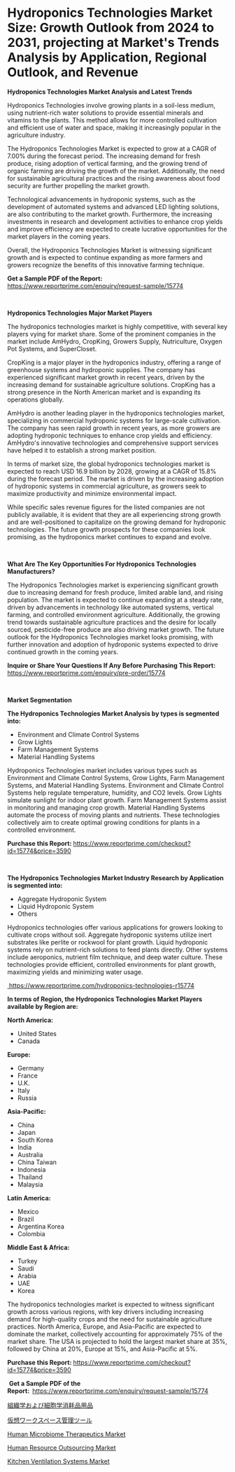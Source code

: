 <p><h1>Hydroponics Technologies Market Size: Growth Outlook from 2024 to 2031, projecting at Market's Trends Analysis by Application, Regional Outlook, and Revenue</h1></p><p><strong>Hydroponics Technologies Market Analysis and Latest Trends</strong></p>
<p><p>Hydroponics Technologies involve growing plants in a soil-less medium, using nutrient-rich water solutions to provide essential minerals and vitamins to the plants. This method allows for more controlled cultivation and efficient use of water and space, making it increasingly popular in the agriculture industry.</p><p>The Hydroponics Technologies Market is expected to grow at a CAGR of 7.00% during the forecast period. The increasing demand for fresh produce, rising adoption of vertical farming, and the growing trend of organic farming are driving the growth of the market. Additionally, the need for sustainable agricultural practices and the rising awareness about food security are further propelling the market growth.</p><p>Technological advancements in hydroponic systems, such as the development of automated systems and advanced LED lighting solutions, are also contributing to the market growth. Furthermore, the increasing investments in research and development activities to enhance crop yields and improve efficiency are expected to create lucrative opportunities for the market players in the coming years.</p><p>Overall, the Hydroponics Technologies Market is witnessing significant growth and is expected to continue expanding as more farmers and growers recognize the benefits of this innovative farming technique.</p></p>
<p><strong>Get a Sample PDF of the Report:&nbsp;</strong> <a href="https://www.reportprime.com/enquiry/request-sample/15774">https://www.reportprime.com/enquiry/request-sample/15774</a></p>
<p>&nbsp;</p>
<p><strong>Hydroponics Technologies Major Market Players</strong></p>
<p><p>The hydroponics technologies market is highly competitive, with several key players vying for market share. Some of the prominent companies in the market include AmHydro, CropKing, Growers Supply, Nutriculture, Oxygen Pot Systems, and SuperCloset.</p><p>CropKing is a major player in the hydroponics industry, offering a range of greenhouse systems and hydroponic supplies. The company has experienced significant market growth in recent years, driven by the increasing demand for sustainable agriculture solutions. CropKing has a strong presence in the North American market and is expanding its operations globally.</p><p>AmHydro is another leading player in the hydroponics technologies market, specializing in commercial hydroponic systems for large-scale cultivation. The company has seen rapid growth in recent years, as more growers are adopting hydroponic techniques to enhance crop yields and efficiency. AmHydro's innovative technologies and comprehensive support services have helped it to establish a strong market position.</p><p>In terms of market size, the global hydroponics technologies market is expected to reach USD 16.9 billion by 2028, growing at a CAGR of 15.8% during the forecast period. The market is driven by the increasing adoption of hydroponic systems in commercial agriculture, as growers seek to maximize productivity and minimize environmental impact.</p><p>While specific sales revenue figures for the listed companies are not publicly available, it is evident that they are all experiencing strong growth and are well-positioned to capitalize on the growing demand for hydroponic technologies. The future growth prospects for these companies look promising, as the hydroponics market continues to expand and evolve.</p></p>
<p>&nbsp;</p>
<p><strong>What Are The Key Opportunities For Hydroponics Technologies Manufacturers?</strong></p>
<p><p>The Hydroponics Technologies market is experiencing significant growth due to increasing demand for fresh produce, limited arable land, and rising population. The market is expected to continue expanding at a steady rate, driven by advancements in technology like automated systems, vertical farming, and controlled environment agriculture. Additionally, the growing trend towards sustainable agriculture practices and the desire for locally sourced, pesticide-free produce are also driving market growth. The future outlook for the Hydroponics Technologies market looks promising, with further innovation and adoption of hydroponic systems expected to drive continued growth in the coming years.</p></p>
<p><strong>Inquire or Share Your Questions If Any Before Purchasing This Report:</strong> <a href="https://www.reportprime.com/enquiry/pre-order/15774">https://www.reportprime.com/enquiry/pre-order/15774</a></p>
<p>&nbsp;</p>
<p><strong>Market Segmentation</strong></p>
<p><strong>The Hydroponics Technologies Market Analysis by types is segmented into:</strong></p>
<p><ul><li>Environment and Climate Control Systems</li><li>Grow Lights</li><li>Farm Management Systems</li><li>Material Handling Systems</li></ul></p>
<p><p>Hydroponics Technologies market includes various types such as Environment and Climate Control Systems, Grow Lights, Farm Management Systems, and Material Handling Systems. Environment and Climate Control Systems help regulate temperature, humidity, and CO2 levels. Grow Lights simulate sunlight for indoor plant growth. Farm Management Systems assist in monitoring and managing crop growth. Material Handling Systems automate the process of moving plants and nutrients. These technologies collectively aim to create optimal growing conditions for plants in a controlled environment.</p></p>
<p><strong>Purchase this Report:&nbsp;</strong><a href="https://www.reportprime.com/checkout?id=15774&price=3590">https://www.reportprime.com/checkout?id=15774&price=3590</a></p>
<p>&nbsp;</p>
<p><strong>The Hydroponics Technologies Market Industry Research by Application is segmented into:</strong></p>
<p><ul><li>Aggregate Hydroponic System</li><li>Liquid Hydroponic System</li><li>Others</li></ul></p>
<p><p>Hydroponics technologies offer various applications for growers looking to cultivate crops without soil. Aggregate hydroponic systems utilize inert substrates like perlite or rockwool for plant growth. Liquid hydroponic systems rely on nutrient-rich solutions to feed plants directly. Other systems include aeroponics, nutrient film technique, and deep water culture. These technologies provide efficient, controlled environments for plant growth, maximizing yields and minimizing water usage.</p></p>
<p><a href="https://www.reportprime.com/hydroponics-technologies-r15774">&nbsp;https://www.reportprime.com/hydroponics-technologies-r15774</a></p>
<p><strong>In terms of Region, the Hydroponics Technologies Market Players available by Region are:</strong></p>
<p>
    <p> <strong> North America: </strong>
        <ul>
            <li>United States</li>
            <li>Canada</li>
        </ul>
        </p> 
    <p> <strong> Europe: </strong>
        <ul>
            <li>Germany</li>
            <li>France</li>
            <li>U.K.</li>
            <li>Italy</li>
            <li>Russia</li>
        </ul>
        </p> 
    <p> <strong> Asia-Pacific: </strong>
        <ul>
            <li>China</li>
            <li>Japan</li>
            <li>South Korea</li>
            <li>India</li>
            <li>Australia</li>
            <li>China Taiwan</li>
            <li>Indonesia</li>
            <li>Thailand</li>
            <li>Malaysia</li>
        </ul>
        </p> 
    <p> <strong> Latin America: </strong>
        <ul>
            <li>Mexico</li>
            <li>Brazil</li>
            <li>Argentina Korea</li>
            <li>Colombia</li>
        </ul>
        </p> 
    <p> <strong> Middle East & Africa: </strong>
        <ul>
            <li>Turkey</li>
            <li>Saudi</li>
            <li>Arabia</li>
            <li>UAE</li>
            <li>Korea</li>
        </ul>
    </p>
    </p>
<p><p>The hydroponics technologies market is expected to witness significant growth across various regions, with key drivers including increasing demand for high-quality crops and the need for sustainable agriculture practices. North America, Europe, and Asia-Pacific are expected to dominate the market, collectively accounting for approximately 75% of the market share. The USA is projected to hold the largest market share at 35%, followed by China at 20%, Europe at 15%, and Asia-Pacific at 5%.</p></p>
<p><strong>Purchase this Report: </strong><a href="https://www.reportprime.com/checkout?id=15774&price=3590">https://www.reportprime.com/checkout?id=15774&price=3590</a></p>
<p>&nbsp;<strong>Get a Sample PDF of the Report:&nbsp;&nbsp;</strong><a href="https://www.reportprime.com/enquiry/request-sample/15774">https://www.reportprime.com/enquiry/request-sample/15774</a></p>
<p><strong></strong></p>
<p><p><a href="https://github.com/AdellaPrice2023/Market-Research-Report-List-1/blob/main/479449581962.md">組織学および細胞学消耗品用品</a></p><p><a href="https://github.com/andym141978/Market-Research-Report-List-1/blob/main/213736081961.md">仮想ワークスペース管理ツール</a></p><p><a href="https://github.com/Hazelklievgspy6vdcsmu106w/Market-Research-Report-List-2/blob/main/human-microbiome-therapeutics-market.md">Human Microbiome Therapeutics Market</a></p><p><a href="https://github.com/GageWest1962/Market-Research-Report-List-1/blob/main/human-resource-outsourcing-market.md">Human Resource Outsourcing Market</a></p><p><a href="https://www.linkedin.com/pulse/kitchen-ventilation-systems-market-key-successful-business-i9xkf?trackingId=N73yDBTIXAG05ASXA6a4xg%3D%3D">Kitchen Ventilation Systems Market</a></p></p>